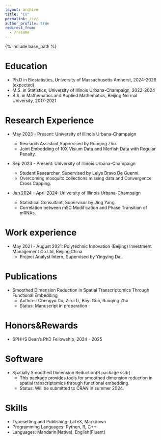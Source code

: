 ```yaml
---
layout: archive
title: "CV"
permalink: /cv/
author_profile: true
redirect_from:
  - /resume
---
```


{% include base_path %}

Education
======
* Ph.D in Biostatistics, University of Massachusetts Amherst, 2024-2029 (expected)
* M.S. in Statistics, University of Illinois Urbana-Champaign, 2022-2024
* B.S. in Mathematics and Applied Mathematics, Beijing Normal University, 2017-2021

Research Experience
======
* May 2023 - Present: University of Illinois Urbana-Champaign
  * Research Assistant,Supervised by Ruoqing Zhu.
  * Joint Embedding of 10X Visium Data and Merfish Data with Regular Penalty.
 
* Sep 2023 - Present: University of Illinois Urbana-Champaign
  * Student Researcher, Supervised by Lelys Bravo De Guenni.
  * Overcoming mosquito collections missing data and Convergence Cross Capping.

* Jan 2024 - April 2024: University of Illinois Urbana-Champaign
  * Statistical Consultant, Supervisor by Jing Yang.
  * Correlation between m5C Modification and Phase Transition of mRNAs.
 
Work experience
======
* May 2021 - August 2021: Polytechnic Innovation (Beijing) Investment Management Co.Ltd, Beijing,China
  * Project Analyst Intern, Supervised by Yingying Dai.
 
 
Publications
======
* Smoothed Dimension Reduction in Spatial Transcriptomics Through Functional Embedding
  * Authors: Chengyu Du, Zirui Li, Boyi Guo, Ruoqing Zhu
  * Status: Manuscript in preparation
 
Honors&Rewards
======
* SPHHS Dean’s PhD Fellowship, 2024 - 2025

Software
======

* Spatially Smoothed Dimension Reduction(R package ssdr)
  * This package provides tools for smoothed dimension reduction in spatial transcriptomics through functional embedding.
  * Status: Will be submitted to CRAN in summer 2024.


Skills
======
* Typesetting and Publishing: LaTeX, Markdown
* Programming Languages: Python, R, C++
* Languages: Mandarin(Native), English(Fluent)



